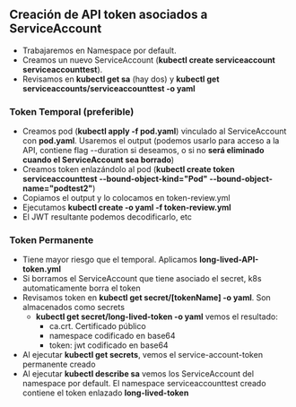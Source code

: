 
## Creación de API token asociados a ServiceAccount

- Trabajaremos en Namespace por default.
- Creamos un nuevo ServiceAccount (**kubectl create serviceaccount serviceaccounttest**).
- Revisamos en **kubectl get sa** (hay dos) y **kubectl get serviceaccounts/serviceaccounttest -o yaml**


### Token Temporal (preferible)

- Creamos pod (**kubectl apply -f pod.yaml**) vinculado al ServiceAccount con **pod.yaml**. Usaremos el output (podemos usarlo para acceso a la API, contiene flag --duration si deseamos, o si no **será eliminado cuando el ServiceAccount sea borrado**)
- Creamos token enlazándolo al pod (**kubectl create token serviceaccounttest --bound-object-kind="Pod" --bound-object-name="podtest2"**)
- Copiamos el output y lo colocamos en token-review.yml
- Ejecutamos **kubectl create -o yaml -f token-review.yml**
- El JWT resultante podemos decodificarlo, etc

###  Token Permanente

- Tiene mayor riesgo que el temporal. Aplicamos **long-lived-API-token.yml**
- Si borramos el ServiceAccount que tiene asociado el secret, k8s automaticamente borra el token
- Revisamos token en **kubectl get secret/[tokenName] -o yaml**. Son almacenados como secrets
    - **kubectl get secret/long-lived-token -o yaml** vemos el resultado:
        -  ca.crt. Certificado público
        -  namespace codificado en base64
        -  token: jwt codificado en base64
- Al ejecutar **kubectl get secrets**, vemos  el service-account-token permanente creado
- Al ejecutar **kubectl describe sa** vemos los ServiceAccount del namespace por default. El namespace serviceaccounttest creado contiene el token enlazado **long-lived-token**

